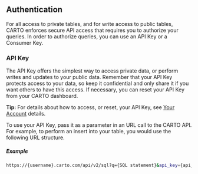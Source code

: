 ## Authentication

For all access to private tables, and for write access to public tables, CARTO enforces secure API access that requires you to authorize your queries. In order to authorize queries, you can use an API Key or a Consumer Key.

### API Key

The API Key offers the simplest way to access private data, or perform writes and updates to your public data. Remember that your API Key protects access to your data, so keep it confidential and only share it if you want others to have this access. If necessary, you can reset your API Key from your CARTO dashboard.

**Tip:** For details about how to access, or reset, your API Key, see [Your Account](http://docs.carto.com/carto-editor/your-account/#api-key) details.

To use your API Key, pass it as a parameter in an URL call to the CARTO API. For example, to perform an insert into your table, you would use the following URL structure.

##### Example

```bash
https://{username}.carto.com/api/v2/sql?q={SQL statement}&api_key={api_key}
```
